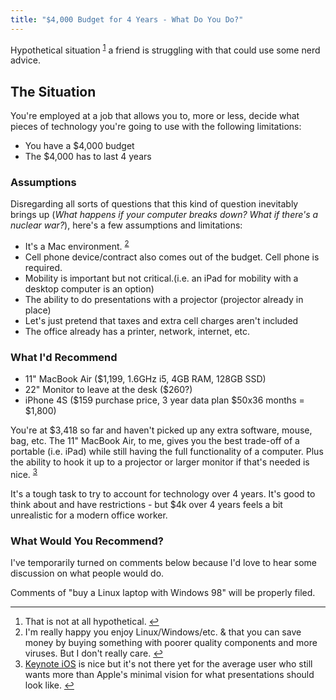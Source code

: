 ```yaml
---
title: "$4,000 Budget for 4 Years - What Do You Do?"
---
```

<p>Hypothetical situation <sup id="fnref-19770:1"><a href="#fn-19770:1" rel="footnote">1</a></sup> a friend is struggling with that could use some nerd advice.</p>
<h2>The Situation</h2>
<p>You're employed at a job that allows you to, more or less, decide what pieces of technology you're going to use with the following limitations:</p>
<ul>
<li>You have a $4,000 budget</li>
<li>The $4,000 has to last 4 years</li>
</ul>
<h3>Assumptions</h3>
<p>Disregarding all sorts of questions that this kind of question inevitably brings up (<em>What happens if your computer breaks down? What if there's a nuclear war?</em>), here's a few assumptions and limitations:</p>
<ul>
<li>It's a Mac environment. <sup id="fnref-19770:2"><a href="#fn-19770:2" rel="footnote">2</a></sup></li>
<li>Cell phone device/contract also comes out of the budget. Cell phone is required.</li>
<li>Mobility is important but not critical.(i.e. an iPad for mobility with a desktop computer is an option)</li>
<li>The ability to do presentations with a projector (projector already in place)</li>
<li>Let's just pretend that taxes and extra cell charges aren't included</li>
<li>The office already has a printer, network, internet, etc.</li>
</ul>
<h3>What I'd Recommend</h3>
<ul>
<li>11" MacBook Air ($1,199, 1.6GHz i5, 4GB RAM, 128GB SSD)</li>
<li>22" Monitor to leave at the desk ($260?)</li>
<li>iPhone 4S ($159 purchase price, 3 year data plan $50x36 months = $1,800)</li>
</ul>
<p>You're at $3,418 so far and haven't picked up any extra software, mouse, bag, etc. The 11" MacBook Air, to me, gives you the best trade-off of a portable (i.e. iPad) while still having the full functionality of a computer. Plus the ability to hook it up to a projector or larger monitor if that's needed is nice. <sup id="fnref-19770:3"><a href="#fn-19770:3" rel="footnote">3</a></sup></p>
<p>It's a tough task to try to account for technology over 4 years. It's good to think about and have restrictions - but $4k over 4 years feels a bit unrealistic for a modern office worker.</p>
<h3>What Would You Recommend?</h3>
<p>I've temporarily turned on comments below because I'd love to hear some discussion on what people would do.</p>
<p>Comments of "buy a Linux laptop with Windows 98" will be properly filed.</p>
<div class="footnotes">
<hr />
<ol>
<li id="fn-19770:1">
That is not at all hypothetical.&#160;<a href="#fnref-19770:1" rev="footnote">&#8617;</a>
</li>
<li id="fn-19770:2">
I'm really happy you enjoy Linux/Windows/etc. &amp; that you can save money by buying something with poorer quality components and more viruses. But I don't really care.&#160;<a href="#fnref-19770:2" rev="footnote">&#8617;</a>
</li>
<li id="fn-19770:3">
<a href="https://click.linksynergy.com/fs-bin/stat?id=6PFrOqNV4B8&offerid=146261&type=3&subid=0&tmpid=1826&RD_PARM1=http%253A%252F%252Fitunes.apple.com%252Fca%252Fapp%252Fkeynote%252Fid361285480%253Fmt%253D8%2526uo%253D4%2526partnerId%253D30" target="itunes_store">Keynote iOS</a> is nice but it's not there yet for the average user who still wants more than Apple's minimal vision for what presentations should look like.&#160;<a href="#fnref-19770:3" rev="footnote">&#8617;</a>
</li>
</ol>
</div>
